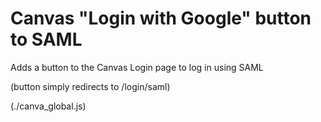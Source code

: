 # Canvas "Login with Google" button to SAML
Adds a button to the Canvas Login page to log in using SAML

(button simply redirects to /login/saml)

(./canva_global.js)
